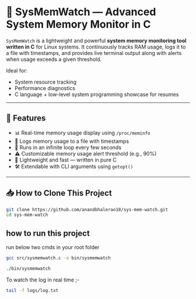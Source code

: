# 🧠 SysMemWatch — Advanced System Memory Monitor in C

`SysMemWatch` is a lightweight and powerful **system memory monitoring tool written in C** for Linux systems. It continuously tracks RAM usage, logs it to a file with timestamps, and provides live terminal output along with alerts when usage exceeds a given threshold.

Ideal for:
- System resource tracking
- Performance diagnostics
- C language + low-level system programming showcase for resumes

---

## 🚀 Features

- 📊 Real-time memory usage display using `/proc/meminfo`
- 📝 Logs memory usage to a file with timestamps
- 🔁 Runs in an infinite loop every few seconds
- ⚠️ Customizable memory usage alert threshold (e.g., 90%)
- 🧪 Lightweight and fast — written in pure C
- 🛠️ Extendable with CLI arguments using `getopt()`

---

## 📥 How to Clone This Project

```bash
git clone https://github.com/anandbhalerao18/sys-mem-watch.git
cd sys-mem-watch

```
## how to run this project 
run below two cmds in your root folder
```bash
gcc src/sysmemwatch.c -o bin/sysmemwatch
```
```bash
./bin/sysmemwatch
```
To watch the log in real time ;-
```bash
tail -f logs/log.txt
```
